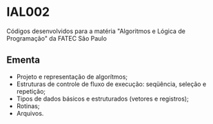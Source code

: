 # IAL002
Códigos desenvolvidos para a matéria "Algoritmos e Lógica de Programação" da FATEC São Paulo  

## Ementa
- Projeto e representação de algorítmos;
- Estruturas de controle de fluxo de execução: seqüência, seleção e repetição;
- Tipos de dados básicos e estruturados (vetores e registros);
- Rotinas;
- Arquivos.
